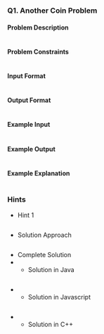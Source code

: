 ### Q1. Another Coin Problem
#### Problem Description
```text

```
#### Problem Constraints
```text

```
#### Input Format
```text

```
#### Output Format
```text

```
#### Example Input
```text

```
#### Example Output
```text

```
#### Example Explanation
```text

```
### Hints
* Hint 1
```text

```
* Solution Approach
```text

```
* Complete Solution
* * Solution in Java
```java

```
* * Solution in Javascript
```javascript

```
* * Solution in C++
```cpp

```

